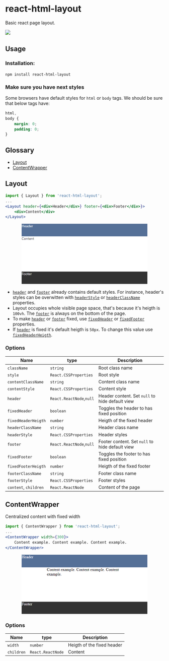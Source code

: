 # react-html-layout

Basic react page layout.

<a href="https://www.npmjs.com/package/react-html-layout">
    <img src="https://nodei.co/npm/react-html-layout.png?mini=true">
</a>

## Usage

### Installation:

```
npm install react-html-layout
```

### Make sure you have next styles

Some browsers have default styles for `html` or `body` tags. We should be sure that below tags have:

```css
html,
body {
    margin: 0;
    padding: 0;
}
```

## Glossary

-   [Layout](#layout)
-   [ContentWrapper](#contentwrapper)

## Layout

```jsx
import { Layout } from 'react-html-layout';
...
<Layout header={<div>Header</div>} footer={<div>Footer</div>}>
    <div>Content</div>
</Layout>
```

<div align="center">
    <img style="width:400px" src='./images/layout.png'>
</div>

-   [`header`](#header) and [`footer`](#footer) already contains default styles. For instance, header's styles can be overwitten with [`headerStyle`](#headerstyle) or [`headerClassName`](#headerclassname) properties.
-   Layout occupies whole visible page space, that's because it's heigth is `100vh`. The [`footer`](#footer) is always on the bottom of the page.
-   To make [`header`](#header) or [`footer`](#footer) fixed, use [`fixedHeader`](#fixedheader) or [`fixedFooter`](#fixedfooter) properties.
-   If [`header`](#header) is fixed it's default heigth is `50px`. To change this value use [`fixedHeaderHeigth`](#fixedheaderheigth).

### Options

| Name                  | type                     | Description                                     |
| --------------------- | ------------------------ | ----------------------------------------------- |
| `className`           | `string`                 | Root class name                                 |
| `style`               | `React.CSSProperties`    | Root style                                      |
| `contentClassName`    | `string`                 | Content class name                              |
| `contentStyle`        | `React.CSSProperties`    | Content style                                   |
| `header`              | `React.ReactNode`,`null` | Header content. Set `null` to hide default view |
| `fixedHeader`         | `boolean`                | Toggles the header to has fixed position        |
| `fixedHeaderHeigth`   | `number`                 | Heigth of the fixed header                      |
| `headerClassName`     | `string`                 | Header class name                               |
| `headerStyle`         | `React.CSSProperties`    | Header styles                                   |
| `footer`              | `React.ReactNode`,`null` | Footer content. Set `null` to hide default view |
| `fixedFooter`         | `boolean`                | Toggles the footer to has fixed position        |
| `fixedFooterHeigth`   | `number`                 | Heigth of the fixed footer                      |
| `footerClassName`     | `string`                 | Footer class name                               |
| `footerStyle`         | `React.CSSProperties`    | Footer styles                                   |
| `content`, `children` | `React.ReactNode`        | Content of the page                             |

## ContentWrapper

Centralized content with fixed width

```jsx
import { ContentWrapper } from 'react-html-layout';
...
<ContentWrapper width={300}>
    Content example. Content example. Content example.
</ContentWrapper>
```

<div align="center">
    <img style="width:400px" src='./images/content-wrapper.png'>
</div>

### Options

| Name       | type              | Description                |
| ---------- | ----------------- | -------------------------- |
| `width`    | `number`          | Heigth of the fixed header |
| `children` | `React.ReactNode` | Content                    |
